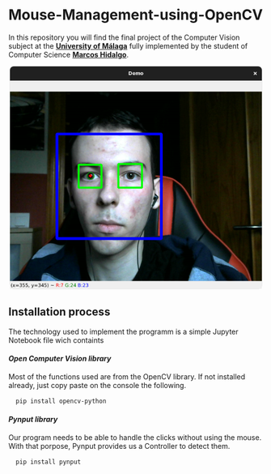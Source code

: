 # Mouse-Management-using-OpenCV
In this repository you will find the final project of the Computer Vision subject at the **[University of Málaga](https://www.uma.es/#gsc.tab=0)** fully implemented by the student of Computer Science **[Marcos Hidalgo](https://github.com/MarkosHB)**. 

<p align="center">
  <img src="./images/demo.png" width="500">
</p>

## Installation process
The technology used to implement the programm is a simple Jupyter Notebook file wich containts 

#### _Open Computer Vision library_
Most of the functions used are from the OpenCV library. If not installed already, just copy paste on the console the following.
```bash
  pip install opencv-python
```

#### _Pynput library_
Our program needs to be able to handle the clicks without using the mouse. With that porpose, Pynput provides us a Controller to detect them.
```bash
  pip install pynput
```
